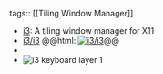 tags:: [[Tiling Window Manager]]

- [i3](https://i3wm.org/): A tiling window manager for X11
- [i3/i3](https://github.com/i3/i3)
  @@html: <a href="https://github.com/i3/i3/"><img src="https://github-readme-stats-astronomer.vercel.app/api/pin/?username=i3&repo=i3&theme=tokyonight" alt="i3/i3"/></a>@@
-
- ![i3 keyboard layer 1](https://i3wm.org/docs/keyboard-layer1.png)